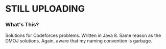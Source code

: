 # STILL UPLOADING
### What's This?
Solutions for Codeforces problems. Written in Java 8. Same reason as the DMOJ solutions. Again, aware that my naming convention is garbage.
